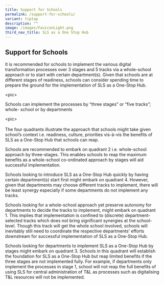 ```yaml
---
title: Support for Schools
permalink: /support-for-schools/
variant: tiptap
description: ""
image: /images/FaviconLight.png
third_nav_title: SLS as a One Stop Hub
---
```

<h2>Support for Schools</h2>
<p>It is recommended for schools to implement the various digital transformation
processes over 3 stages and 5 tracks via a whole-school approach or to
start with certain department(s). Given that schools are at different stages
of readiness, schools can consider spending time to prepare the ground
for the implementation of SLS as a One-Stop Hub.</p>
<p>&lt;pic&gt;</p>
<p></p>
<p>Schools can implement the processes by “three stages” or “five tracks”;
whole- school or by departments</p>
<p>&lt;pic&gt;
<br>
<br>The four quadrants illustrate the approach that schools might take given
school’s context i.e. readiness, culture, priorities vis-à-vis the benefits
of SLS as a One-Stop Hub that schools can reap.</p>
<p>Schools are recommended to embark on quadrant 2 i.e. whole-school approach
by three-stages. This enables schools to reap the maximum benefits as a
whole-school co-ordinated approach by stages will aid successful implementation.</p>
<p>Schools looking to introduce SLS as a One-Stop Hub quickly by having certain
department(s) start first might embark on quadrant 4. However, given that
departments may choose different tracks to implement, there will be least
synergy especially if some departments do not implement any tracks.</p>
<p>Schools looking for a whole-school approach yet preserve autonomy for
departments to decide the tracks to implement, might embark on quadrant
1. This implies that implementation is confined to (discrete) department-selected
tracks which does not bring significant synergies at the school-level.
Though this track will get the whole school involved, schools will inevitably
still need to coordinate the respective departments’ efforts downstream
for successful implementation of SLS as a One-Stop Hub.</p>
<p>Schools looking for departments to implement SLS as a One-Stop Hub by
stages might embark on quadrant 3. Schools in this quadrant will establish
the foundation for SLS as a One-Stop Hub but reap limited benefits if the
three stages are not implemented fully. For example, if departments only
implement the processes in stage 1, school will not reap the full benefits
of using SLS for central administration of T&amp;L as processes such as
digitalising T&amp;L resources will not be implemented.</p>
<p></p>